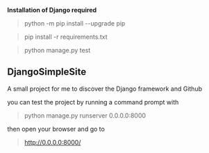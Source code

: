 **Installation of Django required**
>python -m pip install --upgrade pip

>pip install -r requirements.txt

>python manage.py test

## DjangoSimpleSite

A small project for me to discover the Django framework and Github

you can test the project by running a command prompt with
> python manage.py runserver 0.0.0.0:8000

then open your browser and go to 
> http://0.0.0.0:8000/


